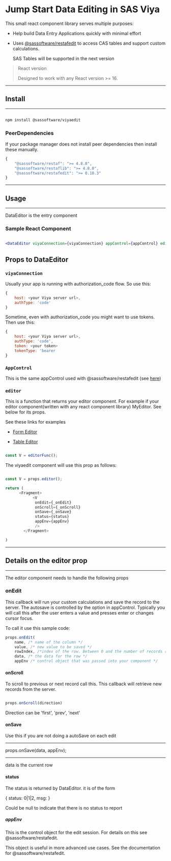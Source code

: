 # Jump Start Data Editing in SAS Viya

This small react component library serves multiple purposes:

- Help build Data Entry Applications quickly with minimal effort
- Uses [@sassoftware/restafedit](https://github.com/sassoftware/restaf/blob/restafedit/README.md) to access CAS tables and support custom calculations.

    SAS Tables will be supported in the next version

<blockquote> React version

Designed to work with any  React version >= 16.

</blockquote>

---

## Install

---

```sh

npm install @sassoftware/viyaedit

```

### PeerDependencies

If your package manager does not install peer dependencies then install these manually.

```js
{
    "@sassoftware/restaf": ">= 4.8.0",
    "@sassoftware/restaflib": ">= 4.8.0",
    "@sassoftware/restafedit": ">= 0.10.3"
}

```

---

## Usage

---

DataEditor is the entry component

### Sample React Component

```jsx

<DataEditor viyaConnection={viyaConnection} appControl={appControl} editor={editorfunction}/>

```

## Props to DataEditor

### `viyaConnection`

Usually your app is running with authorization_code flow. So use this:

```js
{
    host: <your Viya server url>,
    authType: 'code'
}
```

Sometime, even with authorization_code you might want to use tokens. Then use this:

```js
{
    host: <your Viya server url>,
    authType: 'code',
    token: <your token>
    tokenType: 'bearer
}
```

### `AppControl`

This is the same appControl used with @sassoftware/restafedit (see [here](https://github.com/sassoftware/restaf/blob/restafedit/README.md))

### `editor`

This is a function that returns your editor component.
For example if your editor component(written with any react component library) MyEditor. See below for its props.

See these links for examples

- [Form Editor](https://github.com/sassoftware/restaf-uidemos/blob/editorappreact/src/components/helpers/DataFormMulti.js)

- [Table Editor](https://github.com/sassoftware/restaf-uidemos/blob/editorappreact/src/components/helpers/TableEditorMui.js)

```js

const V = editorFunc();

```

The viyaedit component will use this prop as follows:

```js

const V = props.editor();

return (
      <Fragment>
            <V 
             onEdit={_onEdit}
             onScroll={_onScroll}
             onSave={_onSave}
             status={status}
             appEnv={appEnv}
             />
        </Fragment>

)
```

---  

## Details on the editor prop

---

The editor component needs to handle the following props

### onEdit

This callback will run your custom calculations and save the record to the server. The autosave is controlled by the option in appControl.
Typically you will call this after the user enters a value and presses enter or changes cursor focus.

To call it use this sample code:

```js
props.onEdit(
    name, /* name of the column */
    value, /* new value to be saved */
    rowIndex, /*index of the row. Between 0 and the number of records retrieve on last fetch */
    data, /* the data for the row */
    appEnv /* control object that was passed into your component */ 
```

#### onScroll

To scroll to previous or next record call this. This callback will retrieve new records from the server.

```js

props.onScroll(direction)

```

Direction can be 'first', 'prev', 'next'

#### onSave

Use this if you are not doing a autoSave on each edit

---

props.onSave(data, appEnv);

---

data is the current row

#### status

The status is returned by DataEditor. it is of the form

{
    status: 0|1|2,
    msg: <some string>
}

Could be null to indicate that there is no status to report

##### appEnv

This is the control object for the edit session. For details on this see @sassoftware/restafedit.  

This object is useful in more advanced use cases. See the documentation for @sassoftware/restafedit.
